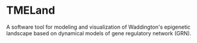 # TMELand
A software tool for modeling and visualization of Waddington's epigenetic landscape based on dynamical models of gene regulatory network (GRN).
